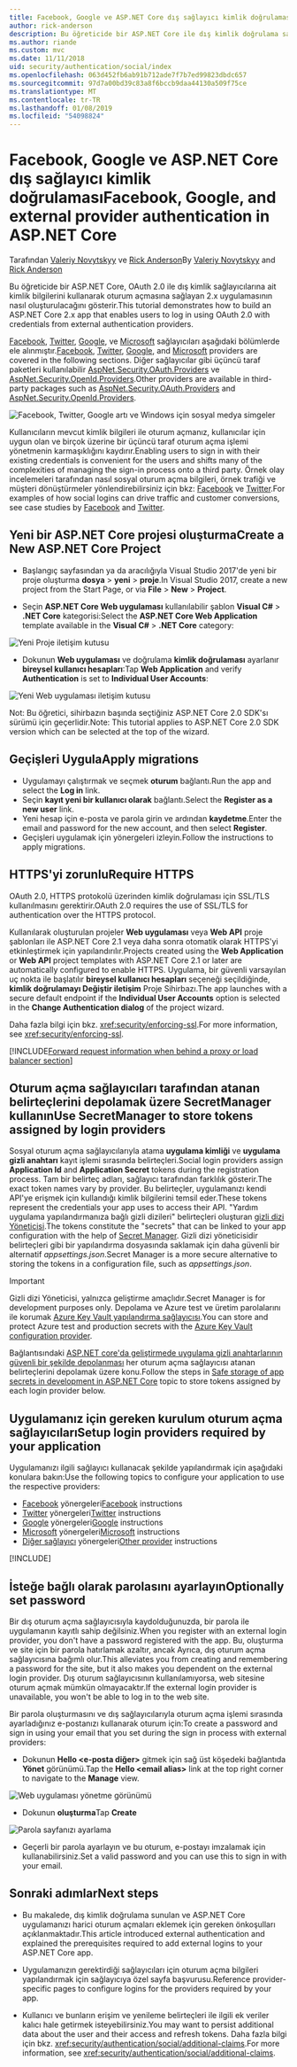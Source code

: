 ```yaml
---
title: Facebook, Google ve ASP.NET Core dış sağlayıcı kimlik doğrulaması
author: rick-anderson
description: Bu öğreticide bir ASP.NET Core ile dış kimlik doğrulama sağlayıcıları için OAuth 2.0 kullanarak 2.x uygulamasının nasıl oluşturulacağını gösterir.
ms.author: riande
ms.custom: mvc
ms.date: 11/11/2018
uid: security/authentication/social/index
ms.openlocfilehash: 063d452fb6ab91b712ade7f7b7ed99823dbdc657
ms.sourcegitcommit: 97d7a00bd39c83a8f6bccb9daa44130a509f75ce
ms.translationtype: MT
ms.contentlocale: tr-TR
ms.lasthandoff: 01/08/2019
ms.locfileid: "54098824"
---
```

# <a name="facebook-google-and-external-provider-authentication-in-aspnet-core"></a><span data-ttu-id="e2b1c-103">Facebook, Google ve ASP.NET Core dış sağlayıcı kimlik doğrulaması</span><span class="sxs-lookup"><span data-stu-id="e2b1c-103">Facebook, Google, and external provider authentication in ASP.NET Core</span></span>

<span data-ttu-id="e2b1c-104">Tarafından [Valeriy Novytskyy](https://github.com/01binary) ve [Rick Anderson](https://twitter.com/RickAndMSFT)</span><span class="sxs-lookup"><span data-stu-id="e2b1c-104">By [Valeriy Novytskyy](https://github.com/01binary) and [Rick Anderson](https://twitter.com/RickAndMSFT)</span></span>

<span data-ttu-id="e2b1c-105">Bu öğreticide bir ASP.NET Core, OAuth 2.0 ile dış kimlik sağlayıcılarına ait kimlik bilgilerini kullanarak oturum açmasına sağlayan 2.x uygulamasının nasıl oluşturulacağını gösterir.</span><span class="sxs-lookup"><span data-stu-id="e2b1c-105">This tutorial demonstrates how to build an ASP.NET Core 2.x app that enables users to log in using OAuth 2.0 with credentials from external authentication providers.</span></span>

<span data-ttu-id="e2b1c-106">[Facebook](xref:security/authentication/facebook-logins), [Twitter](xref:security/authentication/twitter-logins), [Google](xref:security/authentication/google-logins), ve [Microsoft](xref:security/authentication/microsoft-logins) sağlayıcıları aşağıdaki bölümlerde ele alınmıştır.</span><span class="sxs-lookup"><span data-stu-id="e2b1c-106">[Facebook](xref:security/authentication/facebook-logins), [Twitter](xref:security/authentication/twitter-logins), [Google](xref:security/authentication/google-logins), and [Microsoft](xref:security/authentication/microsoft-logins) providers are covered in the following sections.</span></span> <span data-ttu-id="e2b1c-107">Diğer sağlayıcılar gibi üçüncü taraf paketleri kullanılabilir [AspNet.Security.OAuth.Providers](https://github.com/aspnet-contrib/AspNet.Security.OAuth.Providers) ve [AspNet.Security.OpenId.Providers](https://github.com/aspnet-contrib/AspNet.Security.OpenId.Providers).</span><span class="sxs-lookup"><span data-stu-id="e2b1c-107">Other providers are available in third-party packages such as [AspNet.Security.OAuth.Providers](https://github.com/aspnet-contrib/AspNet.Security.OAuth.Providers) and [AspNet.Security.OpenId.Providers](https://github.com/aspnet-contrib/AspNet.Security.OpenId.Providers).</span></span>

![Facebook, Twitter, Google artı ve Windows için sosyal medya simgeler](index/_static/social.png)

<span data-ttu-id="e2b1c-109">Kullanıcıların mevcut kimlik bilgileri ile oturum açmanız, kullanıcılar için uygun olan ve birçok üzerine bir üçüncü taraf oturum açma işlemi yönetmenin karmaşıklığını kaydırır.</span><span class="sxs-lookup"><span data-stu-id="e2b1c-109">Enabling users to sign in with their existing credentials is convenient for the users and shifts many of the complexities of managing the sign-in process onto a third party.</span></span> <span data-ttu-id="e2b1c-110">Örnek olay incelemeleri tarafından nasıl sosyal oturum açma bilgileri, örnek trafiği ve müşteri dönüştürmeler yönlendirebilirsiniz için bkz: [Facebook](https://www.facebook.com/unsupportedbrowser) ve [Twitter](https://dev.twitter.com/resources/case-studies).</span><span class="sxs-lookup"><span data-stu-id="e2b1c-110">For examples of how social logins can drive traffic and customer conversions, see case studies by [Facebook](https://www.facebook.com/unsupportedbrowser) and [Twitter](https://dev.twitter.com/resources/case-studies).</span></span>

## <a name="create-a-new-aspnet-core-project"></a><span data-ttu-id="e2b1c-111">Yeni bir ASP.NET Core projesi oluşturma</span><span class="sxs-lookup"><span data-stu-id="e2b1c-111">Create a New ASP.NET Core Project</span></span>

* <span data-ttu-id="e2b1c-112">Başlangıç sayfasından ya da aracılığıyla Visual Studio 2017'de yeni bir proje oluşturma **dosya** > **yeni** > **proje**.</span><span class="sxs-lookup"><span data-stu-id="e2b1c-112">In Visual Studio 2017, create a new project from the Start Page, or via **File** > **New** > **Project**.</span></span>

* <span data-ttu-id="e2b1c-113">Seçin **ASP.NET Core Web uygulaması** kullanılabilir şablon **Visual C#**   >  **.NET Core** kategorisi:</span><span class="sxs-lookup"><span data-stu-id="e2b1c-113">Select the **ASP.NET Core Web Application** template available in the **Visual C#** > **.NET Core** category:</span></span>

![Yeni Proje iletişim kutusu](index/_static/new-project.png)

* <span data-ttu-id="e2b1c-115">Dokunun **Web uygulaması** ve doğrulama **kimlik doğrulaması** ayarlanır **bireysel kullanıcı hesapları**:</span><span class="sxs-lookup"><span data-stu-id="e2b1c-115">Tap **Web Application** and verify **Authentication** is set to **Individual User Accounts**:</span></span>

![Yeni Web uygulaması iletişim kutusu](index/_static/select-project.png)

<span data-ttu-id="e2b1c-117">Not: Bu öğretici, sihirbazın başında seçtiğiniz ASP.NET Core 2.0 SDK'sı sürümü için geçerlidir.</span><span class="sxs-lookup"><span data-stu-id="e2b1c-117">Note: This tutorial applies to ASP.NET Core 2.0 SDK version which can be selected at the top of the wizard.</span></span>

## <a name="apply-migrations"></a><span data-ttu-id="e2b1c-118">Geçişleri Uygula</span><span class="sxs-lookup"><span data-stu-id="e2b1c-118">Apply migrations</span></span>

* <span data-ttu-id="e2b1c-119">Uygulamayı çalıştırmak ve seçmek **oturum** bağlantı.</span><span class="sxs-lookup"><span data-stu-id="e2b1c-119">Run the app and select the **Log in** link.</span></span>
* <span data-ttu-id="e2b1c-120">Seçin **kayıt yeni bir kullanıcı olarak** bağlantı.</span><span class="sxs-lookup"><span data-stu-id="e2b1c-120">Select the **Register as a new user** link.</span></span>
* <span data-ttu-id="e2b1c-121">Yeni hesap için e-posta ve parola girin ve ardından **kaydetme**.</span><span class="sxs-lookup"><span data-stu-id="e2b1c-121">Enter the email and password for the new account, and then select **Register**.</span></span>
* <span data-ttu-id="e2b1c-122">Geçişleri uygulamak için yönergeleri izleyin.</span><span class="sxs-lookup"><span data-stu-id="e2b1c-122">Follow the instructions to apply migrations.</span></span>

## <a name="require-https"></a><span data-ttu-id="e2b1c-123">HTTPS'yi zorunlu</span><span class="sxs-lookup"><span data-stu-id="e2b1c-123">Require HTTPS</span></span>

<span data-ttu-id="e2b1c-124">OAuth 2.0, HTTPS protokolü üzerinden kimlik doğrulaması için SSL/TLS kullanılmasını gerektirir.</span><span class="sxs-lookup"><span data-stu-id="e2b1c-124">OAuth 2.0 requires the use of SSL/TLS for authentication over the HTTPS protocol.</span></span>

<span data-ttu-id="e2b1c-125">Kullanılarak oluşturulan projeler **Web uygulaması** veya **Web API** proje şablonları ile ASP.NET Core 2.1 veya daha sonra otomatik olarak HTTPS'yi etkinleştirmek için yapılandırılır.</span><span class="sxs-lookup"><span data-stu-id="e2b1c-125">Projects created using the **Web Application** or **Web API** project templates with ASP.NET Core 2.1 or later are automatically configured to enable HTTPS.</span></span> <span data-ttu-id="e2b1c-126">Uygulama, bir güvenli varsayılan uç nokta ile başlatılır **bireysel kullanıcı hesapları** seçeneği seçildiğinde, **kimlik doğrulamayı Değiştir iletişim** Proje Sihirbazı.</span><span class="sxs-lookup"><span data-stu-id="e2b1c-126">The app launches with a secure default endpoint if the **Individual User Accounts** option is selected in the **Change Authentication dialog** of the project wizard.</span></span>

<span data-ttu-id="e2b1c-127">Daha fazla bilgi için bkz. <xref:security/enforcing-ssl>.</span><span class="sxs-lookup"><span data-stu-id="e2b1c-127">For more information, see <xref:security/enforcing-ssl>.</span></span>

[!INCLUDE[Forward request information when behind a proxy or load balancer section](includes/forwarded-headers-middleware.md)]

## <a name="use-secretmanager-to-store-tokens-assigned-by-login-providers"></a><span data-ttu-id="e2b1c-128">Oturum açma sağlayıcıları tarafından atanan belirteçlerini depolamak üzere SecretManager kullanın</span><span class="sxs-lookup"><span data-stu-id="e2b1c-128">Use SecretManager to store tokens assigned by login providers</span></span>

<span data-ttu-id="e2b1c-129">Sosyal oturum açma sağlayıcılarıyla atama **uygulama kimliği** ve **uygulama gizli anahtarı** kayıt işlemi sırasında belirteçleri.</span><span class="sxs-lookup"><span data-stu-id="e2b1c-129">Social login providers assign **Application Id** and **Application Secret** tokens during the registration process.</span></span> <span data-ttu-id="e2b1c-130">Tam bir belirteç adları, sağlayıcı tarafından farklılık gösterir.</span><span class="sxs-lookup"><span data-stu-id="e2b1c-130">The exact token names vary by provider.</span></span> <span data-ttu-id="e2b1c-131">Bu belirteçler, uygulamanızı kendi API'ye erişmek için kullandığı kimlik bilgilerini temsil eder.</span><span class="sxs-lookup"><span data-stu-id="e2b1c-131">These tokens represent the credentials your app uses to access their API.</span></span> <span data-ttu-id="e2b1c-132">"Yardım uygulama yapılandırmanıza bağlı gizli dizileri" belirteçleri oluşturan [gizli dizi Yöneticisi](xref:security/app-secrets#secret-manager).</span><span class="sxs-lookup"><span data-stu-id="e2b1c-132">The tokens constitute the "secrets" that can be linked to your app configuration with the help of [Secret Manager](xref:security/app-secrets#secret-manager).</span></span> <span data-ttu-id="e2b1c-133">Gizli dizi yöneticisidir belirteçleri gibi bir yapılandırma dosyasında saklamak için daha güvenli bir alternatif *appsettings.json*.</span><span class="sxs-lookup"><span data-stu-id="e2b1c-133">Secret Manager is a more secure alternative to storing the tokens in a configuration file, such as *appsettings.json*.</span></span>

> [!IMPORTANT]
> <span data-ttu-id="e2b1c-134">Gizli dizi Yöneticisi, yalnızca geliştirme amaçlıdır.</span><span class="sxs-lookup"><span data-stu-id="e2b1c-134">Secret Manager is for development purposes only.</span></span> <span data-ttu-id="e2b1c-135">Depolama ve Azure test ve üretim parolalarını ile korumak [Azure Key Vault yapılandırma sağlayıcısı](xref:security/key-vault-configuration).</span><span class="sxs-lookup"><span data-stu-id="e2b1c-135">You can store and protect Azure test and production secrets with the [Azure Key Vault configuration provider](xref:security/key-vault-configuration).</span></span>

<span data-ttu-id="e2b1c-136">Bağlantısındaki [ASP.NET core'da geliştirmede uygulama gizli anahtarlarının güvenli bir şekilde depolanması](xref:security/app-secrets) her oturum açma sağlayıcısı atanan belirteçlerini depolamak üzere konu.</span><span class="sxs-lookup"><span data-stu-id="e2b1c-136">Follow the steps in [Safe storage of app secrets in development in ASP.NET Core](xref:security/app-secrets) topic to store tokens assigned by each login provider below.</span></span>

## <a name="setup-login-providers-required-by-your-application"></a><span data-ttu-id="e2b1c-137">Uygulamanız için gereken kurulum oturum açma sağlayıcıları</span><span class="sxs-lookup"><span data-stu-id="e2b1c-137">Setup login providers required by your application</span></span>

<span data-ttu-id="e2b1c-138">Uygulamanızı ilgili sağlayıcı kullanacak şekilde yapılandırmak için aşağıdaki konulara bakın:</span><span class="sxs-lookup"><span data-stu-id="e2b1c-138">Use the following topics to configure your application to use the respective providers:</span></span>

* <span data-ttu-id="e2b1c-139">[Facebook](xref:security/authentication/facebook-logins) yönergeleri</span><span class="sxs-lookup"><span data-stu-id="e2b1c-139">[Facebook](xref:security/authentication/facebook-logins) instructions</span></span>
* <span data-ttu-id="e2b1c-140">[Twitter](xref:security/authentication/twitter-logins) yönergeleri</span><span class="sxs-lookup"><span data-stu-id="e2b1c-140">[Twitter](xref:security/authentication/twitter-logins) instructions</span></span>
* <span data-ttu-id="e2b1c-141">[Google](xref:security/authentication/google-logins) yönergeleri</span><span class="sxs-lookup"><span data-stu-id="e2b1c-141">[Google](xref:security/authentication/google-logins) instructions</span></span>
* <span data-ttu-id="e2b1c-142">[Microsoft](xref:security/authentication/microsoft-logins) yönergeleri</span><span class="sxs-lookup"><span data-stu-id="e2b1c-142">[Microsoft](xref:security/authentication/microsoft-logins) instructions</span></span>
* <span data-ttu-id="e2b1c-143">[Diğer sağlayıcı](xref:security/authentication/otherlogins) yönergeleri</span><span class="sxs-lookup"><span data-stu-id="e2b1c-143">[Other provider](xref:security/authentication/otherlogins) instructions</span></span>

[!INCLUDE[](includes/chain-auth-providers.md)]

## <a name="optionally-set-password"></a><span data-ttu-id="e2b1c-144">İsteğe bağlı olarak parolasını ayarlayın</span><span class="sxs-lookup"><span data-stu-id="e2b1c-144">Optionally set password</span></span>

<span data-ttu-id="e2b1c-145">Bir dış oturum açma sağlayıcısıyla kaydolduğunuzda, bir parola ile uygulamanın kayıtlı sahip değilsiniz.</span><span class="sxs-lookup"><span data-stu-id="e2b1c-145">When you register with an external login provider, you don't have a password registered with the app.</span></span> <span data-ttu-id="e2b1c-146">Bu, oluşturma ve site için bir parola hatırlamak azaltır, ancak Ayrıca, dış oturum açma sağlayıcısına bağımlı olur.</span><span class="sxs-lookup"><span data-stu-id="e2b1c-146">This alleviates you from creating and remembering a password for the site, but it also makes you dependent on the external login provider.</span></span> <span data-ttu-id="e2b1c-147">Dış oturum sağlayıcısının kullanılamıyorsa, web sitesine oturum açmak mümkün olmayacaktır.</span><span class="sxs-lookup"><span data-stu-id="e2b1c-147">If the external login provider is unavailable, you won't be able to log in to the web site.</span></span>

<span data-ttu-id="e2b1c-148">Bir parola oluşturmasını ve dış sağlayıcılarıyla oturum açma işlemi sırasında ayarladığınız e-postanızı kullanarak oturum için:</span><span class="sxs-lookup"><span data-stu-id="e2b1c-148">To create a password and sign in using your email that you set during the sign in process with external providers:</span></span>

* <span data-ttu-id="e2b1c-149">Dokunun **Hello &lt;e-posta diğer&gt;**  gitmek için sağ üst köşedeki bağlantıda **Yönet** görünümü.</span><span class="sxs-lookup"><span data-stu-id="e2b1c-149">Tap the **Hello &lt;email alias&gt;** link at the top right corner to navigate to the **Manage** view.</span></span>

![Web uygulaması yönetme görünümü](index/_static/pass1a.png)

* <span data-ttu-id="e2b1c-151">Dokunun **oluşturma**</span><span class="sxs-lookup"><span data-stu-id="e2b1c-151">Tap **Create**</span></span>

![Parola sayfanızı ayarlama](index/_static/pass2a.png)

* <span data-ttu-id="e2b1c-153">Geçerli bir parola ayarlayın ve bu oturum, e-postayı imzalamak için kullanabilirsiniz.</span><span class="sxs-lookup"><span data-stu-id="e2b1c-153">Set a valid password and you can use this to sign in with your email.</span></span>

## <a name="next-steps"></a><span data-ttu-id="e2b1c-154">Sonraki adımlar</span><span class="sxs-lookup"><span data-stu-id="e2b1c-154">Next steps</span></span>

* <span data-ttu-id="e2b1c-155">Bu makalede, dış kimlik doğrulama sunulan ve ASP.NET Core uygulamanızı harici oturum açmaları eklemek için gereken önkoşulları açıklanmaktadır.</span><span class="sxs-lookup"><span data-stu-id="e2b1c-155">This article introduced external authentication and explained the prerequisites required to add external logins to your ASP.NET Core app.</span></span>

* <span data-ttu-id="e2b1c-156">Uygulamanızın gerektirdiği sağlayıcıları için oturum açma bilgileri yapılandırmak için sağlayıcıya özel sayfa başvurusu.</span><span class="sxs-lookup"><span data-stu-id="e2b1c-156">Reference provider-specific pages to configure logins for the providers required by your app.</span></span>

* <span data-ttu-id="e2b1c-157">Kullanıcı ve bunların erişim ve yenileme belirteçleri ile ilgili ek veriler kalıcı hale getirmek isteyebilirsiniz.</span><span class="sxs-lookup"><span data-stu-id="e2b1c-157">You may want to persist additional data about the user and their access and refresh tokens.</span></span> <span data-ttu-id="e2b1c-158">Daha fazla bilgi için bkz. <xref:security/authentication/social/additional-claims>.</span><span class="sxs-lookup"><span data-stu-id="e2b1c-158">For more information, see <xref:security/authentication/social/additional-claims>.</span></span>
